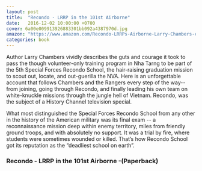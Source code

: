 ```yaml
---
layout: post
title:  "Recondo - LRRP in the 101st Airborne"
date:   2016-12-02 10:00:00 +0700
cover: 6a00e009913926883301bb092a4387970d.jpg
amazon: "https://www.amazon.com/Recondo-LRRPs-Airborne-Larry-Chambers-ebook/dp/B0049P1M0O/ref=asap_bc?ie=UTF8"
categories: book
---
```


Author Larry Chambers vividly describes the guts and courage it took to pass the though volunteer-only training program in Nha Tarng to be part of the 5th Special Forces Recondo School, the hair-raising graduation mission to scout out, locate, and out-guerilla the NVA. Here is an unforgettable account that follows Chambers and the Rangers every step of the way--from joining, going through Recondo, and finally leading his own team on white-knuckle missions through the jungle hell of Vietnam. Recondo, was the subject of a History Channel television special.  

What most distinguished the Special Forces Recondo School from any other in the history of the American military was its final exam -- a reconnaissance mission deep within enemy territory, miles from friendly ground troops, and with absolutely no support.  It was a trial by fire, where students were sometimes wounded or killed.  That’s how Recondo School got its reputation as the “deadliest school on earth”.  

### Recondo - LRRP in the 101st Airborne -(Paperback)

<a class="btn " href="https://www.amazon.com/Recondo-LRRPs-Airborne-Larry-Chambers-ebook/dp/B0049P1M0O/ref=asap_bc?ie=UTF8" target="_blank">
  <img src="{{ site.url }}/images/amazon-underground-app-us-white.png" alt="">
</a>
